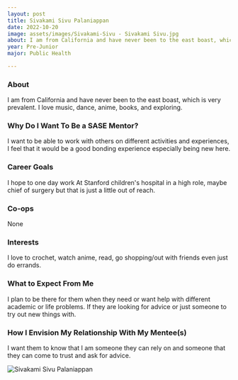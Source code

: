 ```yaml
---
layout: post
title: Sivakami Sivu Palaniappan 
date: 2022-10-20
image: assets/images/Sivakami-Sivu - Sivakami Sivu.jpg
about: I am from California and have never been to the east boast, which is very prevalent. I love music, dance, anime, books, and exploring. 
year: Pre-Junior
major: Public Health

---
```


### About

I am from California and have never been to the east boast, which is very prevalent. I love music, dance, anime, books, and exploring. 

### Why Do I Want To Be a SASE Mentor?

I want to be able to work with others on different activities and experiences, I feel that it would be a good bonding experience especially being new here.

### Career Goals

I hope to one day work At Stanford children's hospital in a high role, maybe chief of surgery but that is just a little out of reach. 

### Co-ops

None

### Interests

I love to crochet, watch anime, read, go shopping/out with friends even just do errands. 

### What to Expect From Me

I plan to be there for them when they need or want help with different academic or life problems. If they are looking for advice or just someone to try out new things with. 

### How I Envision My Relationship With My Mentee(s) 

I want them to know that  I am someone they can rely on and someone that they can come to trust and ask for advice. 

<div class="text-center my-5">
    <img src="https://sase-drexel.github.io/mentorship-2021/assets/images/Sivakami-Sivu.jpg" alt="Sivakami Sivu Palaniappan" class="rounded post-img" />
</div>
